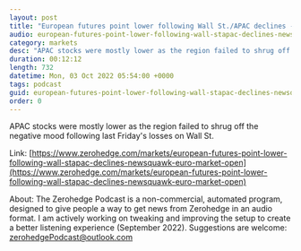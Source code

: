 ```yaml
---
layout: post
title: "European futures point lower following Wall St./APAC declines - Newsquawk Euro Market Open"
audio: european-futures-point-lower-following-wall-stapac-declines-newsquawk-euro-market-open-0
category: markets
desc: "APAC stocks were mostly lower as the region failed to shrug off the negative mood following last Friday's losses on Wall St."
duration: 00:12:12
length: 732
datetime: Mon, 03 Oct 2022 05:54:00 +0000
tags: podcast
guid: european-futures-point-lower-following-wall-stapac-declines-newsquawk-euro-market-open-0
order: 0
---
```

APAC stocks were mostly lower as the region failed to shrug off the negative mood following last Friday's losses on Wall St.

Link: [https://www.zerohedge.com/markets/european-futures-point-lower-following-wall-stapac-declines-newsquawk-euro-market-open](https://www.zerohedge.com/markets/european-futures-point-lower-following-wall-stapac-declines-newsquawk-euro-market-open)

About: The Zerohedge Podcast is a non-commercial, automated program, designed to give people a way to get news from Zerohedge in an audio format.  I am actively working on tweaking and improving the setup to create a better listening experience (September 2022).  Suggestions are welcome: [zerohedgePodcast@outlook.com](mailto:zerohedgePodcast@outlook.com)